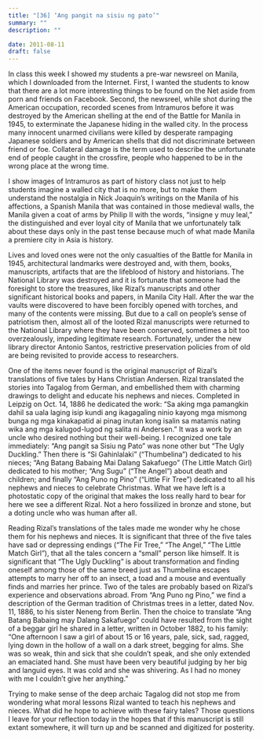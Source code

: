 ```yaml
---
title: "[36] ‘Ang pangit na sisiu ng pato’"
summary: ""
description: ""

date: 2011-08-11
draft: false
---
```


In class this week I showed my students a pre-war newsreel on Manila, which I downloaded from the Internet. First, I wanted the students to know that there are a lot more interesting things to be found on the Net aside from porn and friends on Facebook. Second, the newsreel, while shot during the American occupation, recorded scenes from Intramuros before it was destroyed by the American shelling at the end of the Battle for Manila in 1945, to exterminate the Japanese hiding in the walled city. In the process many innocent unarmed civilians were killed by desperate rampaging Japanese soldiers and by American shells that did not discriminate between friend or foe. Collateral damage is the term used to describe the unfortunate end of people caught in the crossfire, people who happened to be in the wrong place at the wrong time.

I show images of Intramuros as part of history class not just to help students imagine a walled city that is no more, but to make them understand the nostalgia in Nick Joaquin’s writings on the Manila of his affections, a Spanish Manila that was contained in those medieval walls, the Manila given a coat of arms by Philip II with the words,  “insigne y muy leal,” the distinguished and ever loyal city of Manila that we unfortunately talk about these days only in the past tense because much of what made Manila a premiere city in Asia is history.

Lives and loved ones were not the only casualties of the Battle for Manila in 1945, architectural landmarks were destroyed and, with them, books, manuscripts, artifacts that are the lifeblood of history and historians. The National Library was destroyed and it is fortunate that someone had the foresight to store the treasures, like Rizal’s manuscripts and other significant historical books and papers, in Manila City Hall. After the war the vaults were discovered to have been forcibly opened with torches, and many of the contents were missing. But due to a call on people’s sense of patriotism then, almost all of the looted Rizal manuscripts were returned to the National Library where they have been conserved, sometimes a bit too overzealously, impeding legitimate research. Fortunately, under the new library director Antonio Santos, restrictive preservation policies from of old are being revisited to provide access to researchers.

One of the items never found is the original manuscript of Rizal’s translations of five tales by Hans Christian Andersen. Rizal translated the stories into Tagalog from German, and embellished them with charming drawings to delight and educate his nephews and nieces. Completed in Leipzig on Oct. 14, 1886 he dedicated the work: “Sa aking mga  pamangkin dahil sa uala laging isip kundi ang ikagagaling ninio kayong  mga mismong bunga ng mga kinakapatid ai pinag inutan kong isalin sa matamis nating wika ang mga kalugod-lugod ng salita ni Andersen.” It was a work by an uncle who desired nothing but their well-being. I recognized one tale immediately: “Ang pangit sa Sisiu ng Pato” was none other but “The Ugly Duckling.” Then there is “Si Gahinlalaki” (“Thumbelina”) dedicated to his nieces; “Ang Batang Babaing Mai Dalang Sakafuego” (The Little Match Girl) dedicated to his mother; “Ang Sugu” (“The Angel”) about death and children; and finally “Ang Puno ng Pino” (“Little Fir Tree”) dedicated to all his nephews and nieces to celebrate Christmas. What we have left is a photostatic copy of the original that makes the loss really hard to bear for here we see a different Rizal. Not a hero fossilized in bronze and stone, but a doting uncle who was human after all.

Reading Rizal’s translations of the tales made me wonder why he chose them for his nephews and nieces. It is significant that three of the five tales have sad or depressing endings (“The Fir Tree,” “The Angel,”  “The Little Match Girl”), that all the tales concern a “small” person like himself. It is significant that “The Ugly Duckling” is about transformation and finding oneself among those of the same breed just as Thumbelina escapes attempts to marry her off to an insect, a toad and a mouse and eventually finds and marries her prince. Two of the tales are probably based on Rizal’s experience and observations abroad. From “Ang Puno ng Pino,” we find a description of the German tradition of Christmas trees in a letter, dated Nov. 11, 1886, to his sister Neneng from Berlin. Then the choice to translate “Ang Batang Babaing may  Dalang Sakafuego” could have resulted from the sight of a beggar girl he shared in a letter, written in October 1882, to his family: “One afternoon I saw a girl of about 15 or 16 years, pale, sick, sad, ragged, lying down in the hollow of a wall on a dark street, begging for alms. She was so weak, thin and sick that she couldn’t speak, and she only extended an emaciated hand. She must have been very beautiful judging by her big and languid eyes. It was cold and she was shivering. As I had no money with me I couldn’t give her anything.”

Trying to make sense of the deep archaic Tagalog did not stop me from wondering what moral lessons Rizal wanted to teach his nephews and nieces. What did he hope to achieve with these fairy tales? Those questions I leave for your reflection today in the hopes that if this manuscript is still extant somewhere, it will turn up and be scanned and digitized for posterity.
